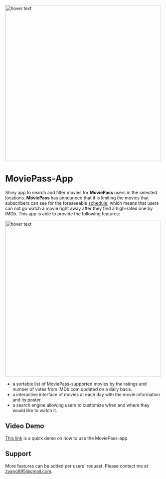 

<p align="left">
  <img src="https://cdn1.vox-cdn.com/thumbor/y0E0ZzywCYesmsnPm3ZDQ7ekGaI=/0x1080/volume-assets.voxmedia.com/production/514f56be0addbcb33850de56eca2bb2f/VRG_DSN_2740_Moviepass_Thumb_v02.jpg" width="500" title="hover text">
</p>

# MoviePass-App 

Shiny app to search and filter movies for **MoviePass** users in the selected locations. **MoviePass** has announced that it is limiting the movies that subscribers can see for the foreseeable [schedule](https://www.moviepass.com/movies/), which means that users can not go watch a movie right away after they find a high-rated one by IMDb. This app is able to provide the following features:

<p align="left">
  <img src="https://github.com/zhiiyang/MoviePass/blob/master/www/DemoPicture.png" width="500" title="hover text">
</p>

* a sortable list of MoviePass-supported movies by the ratings and number of votes from IMDb.com updated on a daily basis. 
* a interactive interface of movies at each day with the movie information and its poster. 
* a search engine allowing users to customize when and where they would like to watch it. 

## Video Demo

[This link](https://github.com/zhiiyang/MoviePass/blob/master/www/MoviePassShinyDemo.mp4) is a quick demo on how to use the MoviePass-app. 

## Support

More features can be added per users' request. Please contact me at zyang895@gmail.com.